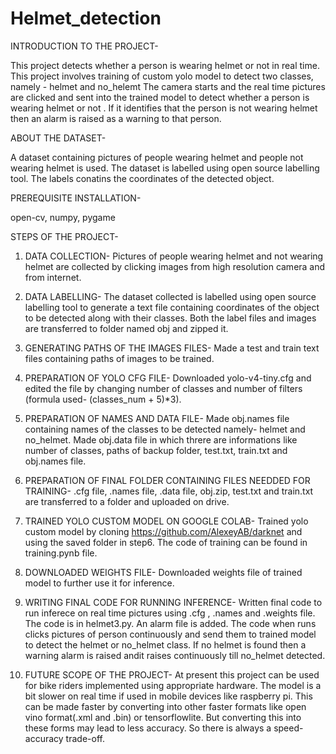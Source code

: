 # Helmet_detection
INTRODUCTION TO THE PROJECT-

This project detects whether a person is wearing helmet or not in real time. This project involves training of custom yolo model to detect two classes, namely - helmet and no_helemt
The camera starts and the real time pictures are clicked and sent into the trained model to detect whether a person is wearing helmet or not . If it identifies that the person is not
wearing helmet then an alarm is raised as a warning to that person. 

ABOUT THE DATASET- 

A dataset containing pictures of people wearing helmet and people not wearing helmet is used. The dataset is labelled using open source labelling tool. The labels conatins the 
coordinates of the detected object. 

PREREQUISITE INSTALLATION- 

open-cv, numpy, pygame

STEPS OF THE PROJECT-

1. DATA COLLECTION- Pictures of people wearing helmet and not wearing helmet are collected by clicking images from high resolution camera and from internet.

2. DATA LABELLING- The dataset collected is labelled using open source labelling tool to generate a text file containing coordinates of the object to be detected along with their
classes. Both the label files and images are transferred to folder named obj and zipped it.

3. GENERATING PATHS OF THE IMAGES FILES- Made a test and train text files containing paths of images to be trained.

4. PREPARATION OF YOLO CFG FILE- Downloaded yolo-v4-tiny.cfg and edited the file by changing number of classes and number of filters (formula used- (classes_num + 5)*3). 

5. PREPARATION OF NAMES AND DATA FILE- Made obj.names file containing names of the classes to be detected namely- helmet and no_helmet. Made obj.data file in which threre are 
informations like number of classes, paths of backup folder, test.txt, train.txt and obj.names file.

6. PREPARATION OF FINAL FOLDER CONTAINING FILES NEEDDED FOR TRAINING- .cfg file, .names file, .data file, obj.zip, test.txt and train.txt are transferred to a folder and uploaded 
on drive. 

7. TRAINED YOLO CUSTOM MODEL ON GOOGLE COLAB- Trained yolo custom model by cloning https://github.com/AlexeyAB/darknet and using the saved folder in step6. The code of training can
be found in training.pynb file.

8. DOWNLOADED WEIGHTS FILE- Downloaded weights file of trained model to further use it for inference.

9. WRITING FINAL CODE FOR RUNNING INFERENCE- Written final code to run inferece on real time pictures using .cfg , .names and .weights file. The code is in helmet3.py. An alarm
file is added. The code when runs clicks pictures of person continuously and send them to trained model to detect the helmet or no_helmet class. If no helmet is found then
a warning alarm is raised andit raises continuously till no_helmet detected.

10. FUTURE SCOPE OF THE PROJECT-
At present this project can be used for bike riders implemented using appropriate hardware. The model is a bit slower on real time if used in mobile devices like raspberry pi.
This can be made faster by converting into other faster formats like open vino format(.xml and .bin) or tensorflowlite. But converting this into these forms may lead to less 
accuracy. So there is always a speed-accuracy trade-off. 
